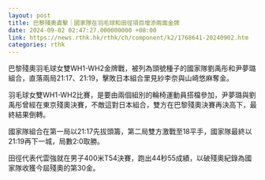 ```yaml
---
layout: post
title: 巴黎殘奧直擊｜國家隊在羽毛球和田徑項目增添兩面金牌
date: 2024-09-02 02:47:27.000000000 +08:00
link: https://news.rthk.hk/rthk/ch/component/k2/1768641-20240902.htm
categories: rthk
---
```


巴黎殘奧羽毛球女雙WH1-WH2金牌戰，被列為頭號種子的國家隊劉禹彤和尹夢璐組合，直落兩局21:17、21:19，擊敗日本組合里見紗李奈與山崎悠麻奪金。

羽毛球女雙WH1-WH2比賽，是要由兩個組別的輪椅運動員搭檔參加，尹夢璐與劉禹彤曾經在東京殘奧決賽，不敵這對日本組合，雙方在巴黎殘奧決賽再決高下，最終結果倒轉。

國家隊組合在第一局以21:17先拔頭籌，第二局雙方激戰至18平手，國家隊最終以21:19再下一城，局數2:0取勝。

田徑代表代雲強就在男子400米T54決賽，跑出44秒55成績，以破殘奧紀錄為國家隊收獲今屆殘奧的第30金。
